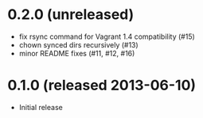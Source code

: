 
# 0.2.0 (unreleased)

* fix rsync command for Vagrant 1.4 compatibility (#15)
* chown synced dirs recursively (#13)
* minor README fixes (#11, #12, #16)

# 0.1.0 (released 2013-06-10)

* Initial release
